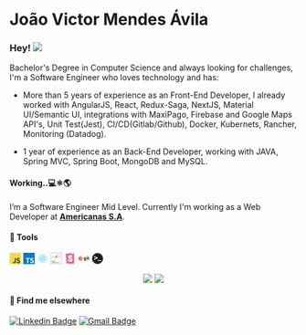 # João Victor Mendes Ávila 

### Hey! <img src="https://media.giphy.com/media/hvRJCLFzcasrR4ia7z/giphy.gif" width="30" >

Bachelor's Degree in Computer Science and always looking for challenges, I'm a Software Engineer who loves technology and has:

- More than 5 years of experience as an Front-End Developer, I already worked with AngularJS, React, Redux-Saga, NextJS, Material UI/Semantic UI, integrations with MaxiPago, Firebase and Google Maps API's, Unit Test(Jest), CI/CD(Gitlab/Github), Docker, Kubernets, Rancher, Monitoring (Datadog).

- 1 year of experience as an Back-End Developer, working with JAVA, Spring MVC, Spring Boot, MongoDB and MySQL.

#### Working..💻⚛️🌎
I’m a Software Engineer Mid Level. Currently I'm working as a Web Developer at [**Americanas S.A**](https://www.linkedin.com/company/americanas-sa).

#### 🧰 Tools
<code><img height="20" src="https://raw.githubusercontent.com/github/explore/80688e429a7d4ef2fca1e82350fe8e3517d3494d/topics/javascript/javascript.png"></code>
<code><img height="20" src="https://raw.githubusercontent.com/github/explore/80688e429a7d4ef2fca1e82350fe8e3517d3494d/topics/typescript/typescript.png"></code>
<code><img height="20" src="https://raw.githubusercontent.com/github/explore/80688e429a7d4ef2fca1e82350fe8e3517d3494d/topics/react/react.png"></code>
<code><img height="20" src="https://raw.githubusercontent.com/github/explore/80688e429a7d4ef2fca1e82350fe8e3517d3494d/topics/styled-components/styled-components.png"></code>
<code><img height="20" src="https://raw.githubusercontent.com/github/explore/80688e429a7d4ef2fca1e82350fe8e3517d3494d/topics/storybook/storybook.png"></code>
<code><img height="20" src="https://raw.githubusercontent.com/github/explore/80688e429a7d4ef2fca1e82350fe8e3517d3494d/topics/git/git.png"></code>
<code><img height="20" src="https://raw.githubusercontent.com/github/explore/80688e429a7d4ef2fca1e82350fe8e3517d3494d/topics/terminal/terminal.png"></code>


<div align='center'>
  <img height="180em" src="https://github-readme-stats.vercel.app/api?username=jvmendesavila&show_icons=true&theme=blue-green&include_all_commits=true&count_private=true"/>
  <img height="180em" src="https://github-readme-stats.vercel.app/api/top-langs/?username=jvmendesavila&layout=compact&langs_count=7&theme=blue-green"/>
</div>

#### 💬 Find me elsewhere
[![Linkedin Badge](https://img.shields.io/badge/-Linkedin-blue?style=flat-square&logo=Linkedin&logoColor=white&link=https://www.linkedin.com/in/joão-victor-mendes-ávila-699b76158/)](https://www.linkedin.com/in/joão-victor-mendes-ávila-699b76158/) 
[![Gmail Badge](https://img.shields.io/badge/-joaovictormendesavila@gmail.com-c14438?style=flat-square&logo=Gmail&logoColor=white&link=mailto:joaovictormendesavila@gmail.com)](mailto:joaovictormendesavila@gmail.com)

